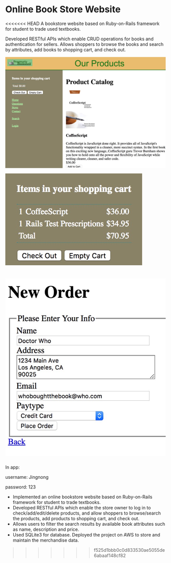 # Online Book Store Website

<<<<<<< HEAD
A bookstore website based on Ruby-on-Rails framework for student to trade used textbooks.

Developed RESTful APIs which enable CRUD operations for books and authentication for sellers. Allows shoppers to browse the books and search by attributes, add books to shopping cart, and check out.

![](demopic1.jpg)

![](demopic2.jpg)

![](demopic3.jpg)
=======
In app:

username: Jingnong

password: 123

* Implemented an online bookstore website based on Ruby-on-Rails framework for student to trade textbooks.
* Developed RESTful APIs which enable the store owner to log in to check/add/edit/delete products, and allow
shoppers to browse/search the products, add products to shopping cart, and check out.
* Allows users to filter the search results by available book attributes such as name, description and price.
* Used SQLite3 for database. Deployed the project on AWS to store and maintain the merchandise data.
>>>>>>> f525d1bbb0c0d833530ae5055de6abaaf148cf82

